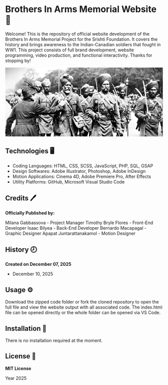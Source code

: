 # Brothers In Arms Memorial Website :rose:

Welcome! This is the repository of official website development of the Brothers In Arms Memorial Project for the Srishti Foundation. It covers the history and brings awareness to the Indian-Canadian soldiers that fought in WW1. This project consists of full brand development, website programming, video production, and functional interactivity. Thanks for stopping by!

![Portfolio Readme Photo](/images/BrothersInArms_Readme.png)

## Technologies :desktop_computer:

- Coding Languages: HTML, CSS, SCSS, JavaScript, PHP, SQL, GSAP
- Design Softwares: Adobe Illustrator, Photoshop, Adobe InDesign
- Motion Applications: Cinema 4D, Adobe Premiere Pro, After Effects
- Utility Platforms: GitHub, Microsoft Visual Studio Code

## Credits :pen:

**Officially Published by:**

Milana Gabbassova - Project Manager
Timothy Bryle Flores - Front-End Developer
Isaac Bilyea - Back-End Developer
Bernardo Macapagal - Graphic Designer
Apapat Juntarattanakamol - Motion Designer

## History :clock8:

**Created on December 07, 2025**

- December 10, 2025

## Usage :gear:

Download the zipped code folder or fork the cloned repository to open the full file and view the website output with all associated code. The index.html file can be opened directly or the whole folder can be opened via VS Code.

## Installation :wrench:

There is no installation required at the moment.

## License :page_facing_up:

**MIT License**

Year 2025